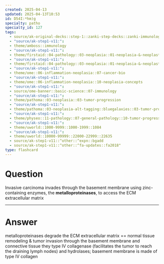 ```yaml
---
created: 2025-04-13
updated: 2025-04-13T10:53
id: D54I:*hm)g
specialty: patho
specialty_id: 127
tags:
  - source/ak-original-decks::step-1::zanki-step-decks::zanki-immunology-+-general-pathology::pathoma-chapter-3-(neoplasia)
  - "source/ak-step1-v11:": 
  - theme/amboss::immunology
  - "source/ak-step1-v11:": 
  - theme/firstaid::04-pathology::03-neoplasia::01-neoplasia-&-neoplastic-progression
  - "source/ak-step1-v11:": 
  - theme/firstaid::04-pathology::03-neoplasia::01-neoplasia-&-neoplastic-progression::4-invasive-carcinoma
  - "source/ak-step1-v11:": 
  - theme/ome::06-inflammation-neoplasia::07-cancer-bio
  - "source/ak-step1-v11:": 
  - theme/ome::06-inflammation-neoplasia::10-neoplasia-concepts
  - "source/ak-step1-v11:": 
  - source/ome-banner::basic-science::07-immunology
  - "source/ak-step1-v11:": 
  - theme/pathoma::03-neoplasia::03-tumor-progression
  - "source/ak-step1-v11:": 
  - theme/pathoma::03-neoplasia-alt-tagging::bluegalaxies::03-tumor-progression
  - "source/ak-step1-v11:": 
  - theme/physeo::11-pathology::07-general-pathology::10-tumor-progression
  - "source/ak-step1-v11:": 
  - theme/uworld::1000-9999::1000-1999::1084
  - "source/ak-step1-v11:": 
  - theme/uworld::10000-99999::22000-22999::22635
  - source/ak-step1-v11::^other::^expn::bgadd
  - source/ak-step1-v11::^other::^fa-updates::fa2018"
type: flashcard
---
```


# Question
Invasive carcinoma invades through the basement membrane using zinc-containing enzymes, the **metalloproteinases**, to access the ECM extracellular matrix

---

# Answer
metalloproteinases degrade the ECM extracellular matrix == normal tissue remodeling & tumor invasion through the basement membrane and connective tissue they    type IV collagenase (facilitates the tumor to reach the draining lymph nodes) and hydrolases; basement membrane is made of type IV collagen